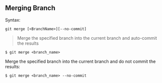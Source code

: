 ## Merging Branch

Syntax:
```
git merge [<BranchName>][--no-commit]
```

>Merge the specified branch into the current branch and auto-commit the results
```
$ git merge <branch_name>
```
Merge the specified branch into the current branch and do not commit the results:
```
$ git merge <branch_name> --no-commit
```
